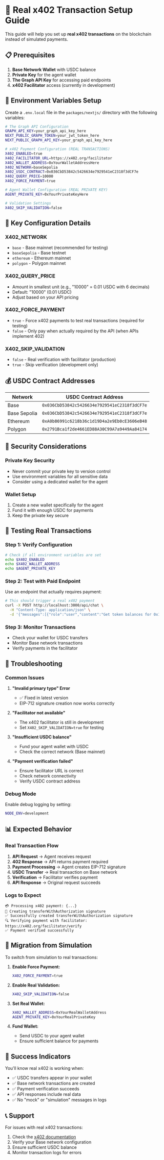 # 🚀 Real x402 Transaction Setup Guide

This guide will help you set up **real x402 transactions** on the blockchain instead of simulated payments.

## 📋 Prerequisites

1. **Base Network Wallet** with USDC balance
2. **Private Key** for the agent wallet
3. **The Graph API Key** for accessing paid endpoints
4. **x402 Facilitator** access (currently in development)

## 🔧 Environment Variables Setup

Create a `.env.local` file in the `packages/nextjs/` directory with the following variables:

```bash
# The Graph API Configuration
GRAPH_API_KEY=your_graph_api_key_here
NEXT_PUBLIC_GRAPH_TOKEN=your_jwt_token_here
NEXT_PUBLIC_GRAPH_API_KEY=your_graph_api_key_here

# x402 Payment Configuration (REAL TRANSACTIONS)
X402_ENABLED=true
X402_FACILITATOR_URL=https://x402.org/facilitator
X402_WALLET_ADDRESS=0xYourWalletAddressHere
X402_NETWORK=baseSepolia
X402_USDC_CONTRACT=0x036CbD53842c5426634e7929541eC2318f3dCF7e
X402_QUERY_PRICE=10000
X402_FORCE_PAYMENT=true

# Agent Wallet Configuration (REAL PRIVATE KEY)
AGENT_PRIVATE_KEY=0xYourPrivateKeyHere

# Validation Settings
X402_SKIP_VALIDATION=false
```

## 🎯 Key Configuration Details

### **X402_NETWORK**

- `base` - Base mainnet (recommended for testing)
- `baseSepolia` - Base testnet
- `ethereum` - Ethereum mainnet
- `polygon` - Polygon mainnet

### **X402_QUERY_PRICE**

- Amount in smallest unit (e.g., "10000" = 0.01 USDC with 6 decimals)
- Default: "10000" (0.01 USDC)
- Adjust based on your API pricing

### **X402_FORCE_PAYMENT**

- `true` - Force x402 payments to test real transactions (required for testing)
- `false` - Only pay when actually required by the API (when APIs implement 402)

### **X402_SKIP_VALIDATION**

- `false` - Real verification with facilitator (production)
- `true` - Skip verification (development only)

## 💰 USDC Contract Addresses

| Network      | USDC Contract Address                        |
| ------------ | -------------------------------------------- |
| Base         | `0x036CbD53842c5426634e7929541eC2318f3dCF7e` |
| Base Sepolia | `0x036CbD53842c5426634e7929541eC2318f3dCF7e` |
| Ethereum     | `0xA0b86991c6218b36c1d19D4a2e9Eb0cE3606eB48` |
| Polygon      | `0x2791Bca1f2de4661ED88A30C99A7a9449Aa84174` |

## 🔐 Security Considerations

### **Private Key Security**

- Never commit your private key to version control
- Use environment variables for all sensitive data
- Consider using a dedicated wallet for the agent

### **Wallet Setup**

1. Create a new wallet specifically for the agent
2. Fund it with enough USDC for payments
3. Keep the private key secure

## 🧪 Testing Real Transactions

### **Step 1: Verify Configuration**

```bash
# Check if all environment variables are set
echo $X402_ENABLED
echo $X402_WALLET_ADDRESS
echo $AGENT_PRIVATE_KEY
```

### **Step 2: Test with Paid Endpoint**

Use an endpoint that actually requires payment:

```bash
# This should trigger a real x402 payment
curl -X POST http://localhost:3000/api/chat \
  -H "Content-Type: application/json" \
  -d '{"messages":[{"role":"user","content":"Get token balances for 0x123..."}]}'
```

### **Step 3: Monitor Transactions**

- Check your wallet for USDC transfers
- Monitor Base network transactions
- Verify payments in the facilitator

## 🚨 Troubleshooting

### **Common Issues**

1. **"Invalid primary type" Error**

   - ✅ Fixed in latest version
   - EIP-712 signature creation now works correctly

2. **"Facilitator not available"**

   - The x402 facilitator is still in development
   - Set `X402_SKIP_VALIDATION=true` for testing

3. **"Insufficient USDC balance"**

   - Fund your agent wallet with USDC
   - Check the correct network (Base mainnet)

4. **"Payment verification failed"**
   - Ensure facilitator URL is correct
   - Check network connectivity
   - Verify USDC contract address

### **Debug Mode**

Enable debug logging by setting:

```bash
NODE_ENV=development
```

## 📊 Expected Behavior

### **Real Transaction Flow**

1. **API Request** → Agent receives request
2. **402 Response** → API returns payment required
3. **Payment Processing** → Agent creates EIP-712 signature
4. **USDC Transfer** → Real transaction on Base network
5. **Verification** → Facilitator verifies payment
6. **API Response** → Original request succeeds

### **Logs to Expect**

```
💳 Processing x402 payment: {...}
📝 Creating transferWithAuthorization signature
✅ Successfully created transferWithAuthorization signature
🔍 Verifying payment with facilitator: https://x402.org/facilitator/verify
✅ Payment verified successfully
```

## 🔄 Migration from Simulation

To switch from simulation to real transactions:

1. **Enable Force Payment:**

   ```bash
   X402_FORCE_PAYMENT=true
   ```

2. **Enable Real Validation:**

   ```bash
   X402_SKIP_VALIDATION=false
   ```

3. **Set Real Wallet:**

   ```bash
   X402_WALLET_ADDRESS=0xYourRealWalletAddress
   AGENT_PRIVATE_KEY=0xYourRealPrivateKey
   ```

4. **Fund Wallet:**
   - Send USDC to your agent wallet
   - Ensure sufficient balance for payments

## 🎉 Success Indicators

You'll know real x402 is working when:

- ✅ USDC transfers appear in your wallet
- ✅ Base network transactions are created
- ✅ Payment verification succeeds
- ✅ API responses include real data
- ✅ No "mock" or "simulation" messages in logs

## 📞 Support

For issues with real x402 transactions:

1. Check the [x402 documentation](https://x402.gitbook.io/x402)
2. Verify your Base network configuration
3. Ensure sufficient USDC balance
4. Monitor transaction logs for errors
